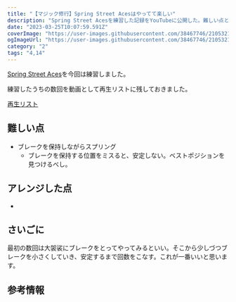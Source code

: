 ```yaml
---
title: "【マジック修行】Spring Street Acesはやってて楽しい"
description: "Spring Street Acesを練習した記録をYouTubeに公開した。難しい点とアレンジした点を加えて書いている。"
date: "2023-03-25T10:07:59.591Z"
coverImage: "https://user-images.githubusercontent.com/38467746/210532142-d21b4450-42c7-4f97-a0eb-3f93ce115f24.jpeg"
ogImageUrl: "https://user-images.githubusercontent.com/38467746/210532142-d21b4450-42c7-4f97-a0eb-3f93ce115f24.jpeg"
category: "2"
tags: "4,14"
---
```


[Spring Street Aces]()を今回は練習しました。

練習したうちの数回を動画として再生リストに残しておきました。

[再生リスト]()

## **難しい点**

- ブレークを保持しながらスプリング
  - ブレークを保持する位置をミスると、安定しない。ベストポジションを見つけるべし。

## **アレンジした点**

-

## **さいごに**

最初の数回は大袈裟にブレークをとってやってみるといい。そこから少しづつブレークを小さくしていき、安定するまで回数をこなす。これが一番いいと思います。

## **参考情報**
